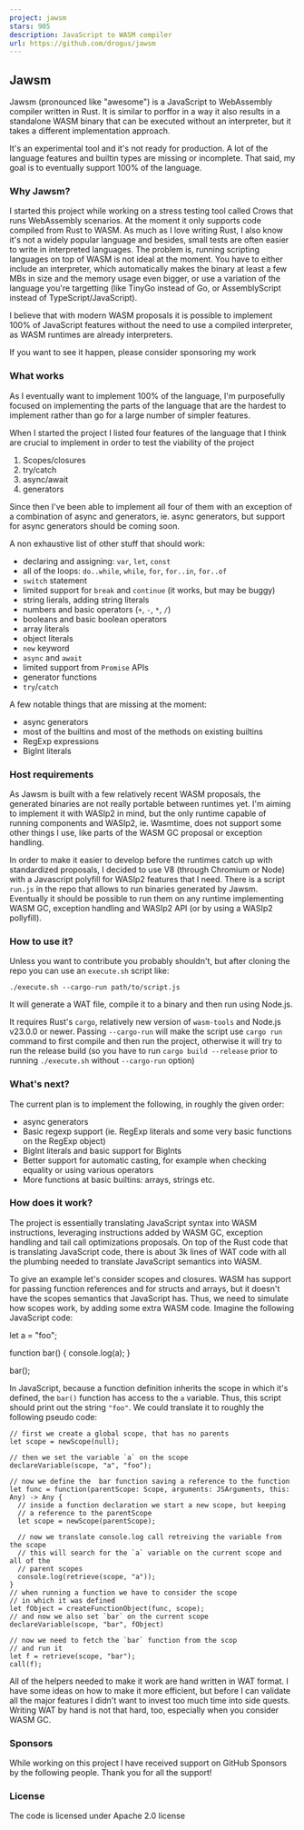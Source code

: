 ```yaml
---
project: jawsm
stars: 905
description: JavaScript to WASM compiler
url: https://github.com/drogus/jawsm
---
```


Jawsm
-----

Jawsm (pronounced like "awesome") is a JavaScript to WebAssembly compiler written in Rust. It is similar to porffor in a way it also results in a standalone WASM binary that can be executed without an interpreter, but it takes a different implementation approach.

It's an experimental tool and it's not ready for production. A lot of the language features and builtin types are missing or incomplete. That said, my goal is to eventually support 100% of the language.

### Why Jawsm?

I started this project while working on a stress testing tool called Crows that runs WebAssembly scenarios. At the moment it only supports code compiled from Rust to WASM. As much as I love writing Rust, I also know it's not a widely popular language and besides, small tests are often easier to write in interpreted languages. The problem is, running scripting languages on top of WASM is not ideal at the moment. You have to either include an interpreter, which automatically makes the binary at least a few MBs in size and the memory usage even bigger, or use a variation of the language you're targetting (like TinyGo instead of Go, or AssemblyScript instead of TypeScript/JavaScript).

I believe that with modern WASM proposals it is possible to implement 100% of JavaScript features without the need to use a compiled interpreter, as WASM runtimes are already interpreters.

If you want to see it happen, please consider sponsoring my work

### What works

As I eventually want to implement 100% of the language, I'm purposefully focused on implementing the parts of the language that are the hardest to implement rather than go for a large number of simpler features.

When I started the project I listed four features of the language that I think are crucial to implement in order to test the viability of the project

1.  Scopes/closures
2.  try/catch
3.  async/await
4.  generators

Since then I've been able to implement all four of them with an exception of a combination of async and generators, ie. async generators, but support for async generators should be coming soon.

A non exhaustive list of other stuff that should work:

-   declaring and assigning: `var`, `let`, `const`
-   all of the loops: `do..while`, `while`, `for`, `for..in`, `for..of`
-   `switch` statement
-   limited support for `break` and `continue` (it works, but may be buggy)
-   string lierals, adding string literals
-   numbers and basic operators (`+`, `-`, `*`, `/`)
-   booleans and basic boolean operators
-   array literals
-   object literals
-   `new` keyword
-   `async` and `await`
-   limited support from `Promise` APIs
-   generator functions
-   `try`/`catch`

A few notable things that are missing at the moment:

-   async generators
-   most of the builtins and most of the methods on existing builtins
-   RegExp expressions
-   BigInt literals

### Host requirements

As Jawsm is built with a few relatively recent WASM proposals, the generated binaries are not really portable between runtimes yet. I'm aiming to implement it with WASIp2 in mind, but the only runtime capable of running components and WASIp2, ie. Wasmtime, does not support some other things I use, like parts of the WASM GC proposal or exception handling.

In order to make it easier to develop before the runtimes catch up with standardized proposals, I decided to use V8 (through Chromium or Node) with a Javascript polyfill for WASIp2 features that I need. There is a script `run.js` in the repo that allows to run binaries generated by Jawsm. Eventually it should be possible to run them on any runtime implementing WASM GC, exception handling and WASIp2 API (or by using a WASIp2 pollyfill).

### How to use it?

Unless you want to contribute you probably shouldn't, but after cloning the repo you can use an `execute.sh` script like:

```
./execute.sh --cargo-run path/to/script.js
```

It will generate a WAT file, compile it to a binary and then run using Node.js.

It requires Rust's `cargo`, relatively new version of `wasm-tools` and Node.js v23.0.0 or newer. Passing `--cargo-run` will make the script use `cargo run` command to first compile and then run the project, otherwise it will try to run the release build (so you have to run `cargo build --release` prior to running `./execute.sh` without `--cargo-run` option)

### What's next?

The current plan is to implement the following, in roughly the given order:

-   async generators
-   Basic regexp support (ie. RegExp literals and some very basic functions on the RegExp object)
-   BigInt literals and basic support for BigInts
-   Better support for automatic casting, for example when checking equality or using various operators
-   More functions at basic builtins: arrays, strings etc.

### How does it work?

The project is essentially translating JavaScript syntax into WASM instructions, leveraging instructions added by WASM GC, exception handling and tail call optimizations proposals. On top of the Rust code that is translating JavaScript code, there is about 3k lines of WAT code with all the plumbing needed to translate JavaScript semantics into WASM.

To give an example let's consider scopes and closures. WASM has support for passing function references and for structs and arrays, but it doesn't have the scopes semantics that JavaScript has. Thus, we need to simulate how scopes work, by adding some extra WASM code. Imagine the following JavaScript code:

let a \= "foo";

function bar() {
  console.log(a);
}

bar();

In JavaScript, because a function definition inherits the scope in which it's defined, the `bar()` function has access to the `a` variable. Thus, this script should print out the string `"foo"`. We could translate it to roughly the following pseudo code:

```
// first we create a global scope, that has no parents
let scope = newScope(null);

// then we set the variable `a` on the scope
declareVariable(scope, "a", "foo");

// now we define the  bar function saving a reference to the function
let func = function(parentScope: Scope, arguments: JSArguments, this: Any) -> Any {
  // inside a function declaration we start a new scope, but keeping
  // a reference to the parentScope
  let scope = newScope(parentScope);

  // now we translate console.log call retreiving the variable from the scope
  // this will search for the `a` variable on the current scope and all of the
  // parent scopes
  console.log(retrieve(scope, "a"));
}
// when running a function we have to consider the scope
// in which it was defined
let fObject = createFunctionObject(func, scope);
// and now we also set `bar` on the current scope
declareVariable(scope, "bar", fObject)

// now we need to fetch the `bar` function from the scop
// and run it
let f = retrieve(scope, "bar");
call(f);
```

All of the helpers needed to make it work are hand written in WAT format. I have some ideas on how to make it more efficient, but before I can validate all the major features I didn't want to invest too much time into side quests. Writing WAT by hand is not that hard, too, especially when you consider WASM GC.

### Sponsors

While working on this project I have received support on GitHub Sponsors by the following people. Thank you for all the support!

### License

The code is licensed under Apache 2.0 license

